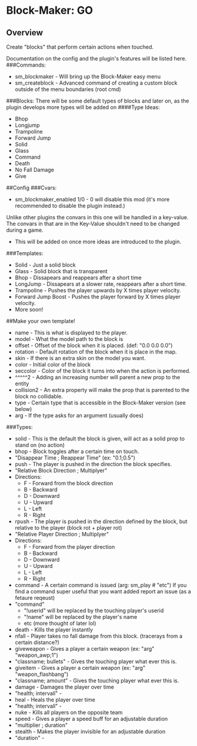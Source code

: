 # Block-Maker: GO
## Overview
Create "blocks" that perform certain actions when touched.

Documentation on the config and the plugin's features will be listed here.
###Commands:
- sm_blockmaker - Will bring up the Block-Maker easy menu
- sm_createblock <args> - Advanced command of creating a custom block outside of the menu boundaries (root cmd)

###Blocks:
There will be some default types of blocks and later on, as the plugin develops more types will be added on
####Type Ideas:
- Bhop
- Longjump
- Trampoline
- Forward Jump
- Solid
- Glass
- Command
- Death
- No Fall Damage
- Give

##Config
###Cvars:
- sm_blockmaker_enabled 1/0 - 0 will disable this mod (it's more recommended to disable the plugin instead.)

Unlike other plugins the convars in this one will be handled in a key-value. The convars in that are in the Key-Value shouldn't need to be changed during a game.
- This will be added on once more ideas are introduced to the plugin.


###Templates:
- Solid - Just a solid block
- Glass - Solid block that is transparent
- Bhop - Dissapears and reappears after a short time
- LongJump - Dissapears at a slower rate, reappears after a short time.
- Trampoline - Pushes the player upwards by X times player velocity.
- Forward Jump Boost - Pushes the player forward by X times player velocity.
- More soon!

##Make your own template!
- name - This is what is displayed to the player.
- model - What the model path to the block is
- offset - Offset of the block when it is placed. (def: "0.0 0.0 0.0")
- rotation - Default rotation of the block when it is place in the map.
- skin - If there is an extra skin on the model you want.
- color - Initial color of the block
- seccolor - Color of the block it turns into when the action is performed.
- ^^^^^2 - Adding an increasing number will parent a new prop to the entity
- collision2 - An extra property will make the prop that is parented to the block no collidable.
- type - Certain type that is accessible in the Block-Maker version (see below)
- arg - If the type asks for an argument (usually does)

###Types:
- solid - This is the default the block is given, will act as a solid prop to stand on (no action)
- bhop - Block toggles after a certain time on touch.
 - "Disappear Time ; Reappear Time" (ex: "0.1;0.5")
- push - The player is pushed in the direction the block specifies.
 - "Relative Block Direction ; Multiplyer"
 - Directions:
   - F - Forward from the block direction
   - B - Backward
   - D - Downward
   - U - Upward
   - L - Left
   - R - Right
- rpush - The player is pushed in the direction defined by the block, but relative to the player (block rot + player rot)
 - "Relative Player Direction ; Multiplyer"
 - Directions:
   - F - Forward from the player direction
   - B - Backward
   - D - Downward
   - U - Upward
   - L - Left
   - R - Right
- command - A certain command is issued (arg: sm_play # "etc") If you find a command super useful that you want added report an issue (as a fetaure reqeust)
 - "command"
   - "!userid" will be replaced by the touching player's userid
   - "!name" will be replaced by the player's name
   - etc (more thought of later lol)
- death - Kills the player instantly
- nfall - Player takes no fall damage from this block. (tracerays from a certain distance?)
- giveweapon - Gives a player a certain weapon (ex: "arg" "weapon_awp;1")
 - "classname; bullets" - Gives the touching player what ever this is.
- giveitem - Gives a player a certain weapon (ex: "arg" "weapon_flashbang")
 - "classname; amount" - Gives the touching player what ever this is.
- damage - Damages the player over time
 - "health; intervall" - 
- heal - Heals the player over time
 - "health; intervall" - 
- nuke - Kills all players on the opposite team
- speed - Gives a player a speed buff for an adjustable duration
 - "multiplier ; duration"
- stealth - Makes the player invisible for an adjustable duration
 - "duration" - 